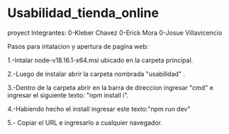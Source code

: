 # Usabilidad_tienda_online
proyect
Integrantes:
0-Kleber Chavez
0-Erick Mora
0-Josue Villavicencio

Pasos para intalacion y apertura de pagina web:

1.-Intalar node-v18.16.1-x64.msi ubicado en la carpeta principal.

2.-Luego de instalar abrir la carpeta nombrada "usabilidad" .

3.-Dentro de la carpeta abrir en la barra de direccion ingresar "cmd" e ingresar el siguiente texto: "npm install i".

4.-Habiendo hecho el install ingresar este texto:"npm run dev"

5.- Copiar el URL e ingresarlo a cualquier navegador.